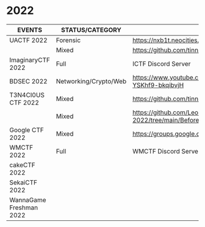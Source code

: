 # **2022**

|      EVENTS                |   STATUS/CATEGORY  |     LINKS            
|----------------------------|--------------------|----------------------|
|      UACTF 2022            |   Forensic         | https://nxb1t.neocities.org/blg/2022-08-01.html |
|                            |   Mixed            | https://github.com/tinnamchoi/uactf-2022-writeups |
|      ImaginaryCTF 2022     |   Full             | ICTF Discord Server |
|      BDSEC 2022            |   Networking/Crypto/Web | https://www.youtube.com/playlist?list=PLMsMWuRY2Rx5Rjy3R-YSKhf9-bkqibvjH |
|      T3N4CI0US CTF 2022    |   Mixed            | https://github.com/tinnamchoi/t3n4ci0us-escape-writeups |
|                            |   Mixed            | https://github.com/LeonGurin/T3N4CI0US-Escape-2022/tree/main/Before%20Porta%20arrives%20at%20the%20port!|
|      Google CTF 2022       |   Mixed            | https://groups.google.com/g/google-ctf/c/BQG1LP8vuZ4?pli=1 |
|      WMCTF 2022            |   Full             | WMCTF Discord Server |
|      cakeCTF 2022          |                    |                      |
|      SekaiCTF 2022         |                    |                      |
|      WannaGame Freshman 2022   |                |                      |